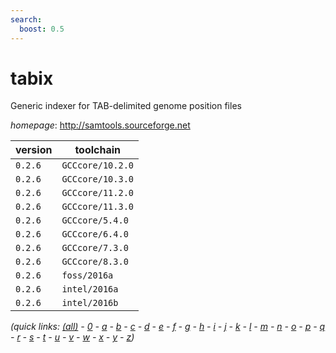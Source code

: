 ```yaml
---
search:
  boost: 0.5
---
```

# tabix

Generic indexer for TAB-delimited genome position files

*homepage*: <http://samtools.sourceforge.net>

version | toolchain
--------|----------
``0.2.6`` | ``GCCcore/10.2.0``
``0.2.6`` | ``GCCcore/10.3.0``
``0.2.6`` | ``GCCcore/11.2.0``
``0.2.6`` | ``GCCcore/11.3.0``
``0.2.6`` | ``GCCcore/5.4.0``
``0.2.6`` | ``GCCcore/6.4.0``
``0.2.6`` | ``GCCcore/7.3.0``
``0.2.6`` | ``GCCcore/8.3.0``
``0.2.6`` | ``foss/2016a``
``0.2.6`` | ``intel/2016a``
``0.2.6`` | ``intel/2016b``


*(quick links: [(all)](../index.md) - [0](../0/index.md) - [a](../a/index.md) - [b](../b/index.md) - [c](../c/index.md) - [d](../d/index.md) - [e](../e/index.md) - [f](../f/index.md) - [g](../g/index.md) - [h](../h/index.md) - [i](../i/index.md) - [j](../j/index.md) - [k](../k/index.md) - [l](../l/index.md) - [m](../m/index.md) - [n](../n/index.md) - [o](../o/index.md) - [p](../p/index.md) - [q](../q/index.md) - [r](../r/index.md) - [s](../s/index.md) - [t](../t/index.md) - [u](../u/index.md) - [v](../v/index.md) - [w](../w/index.md) - [x](../x/index.md) - [y](../y/index.md) - [z](../z/index.md))*

